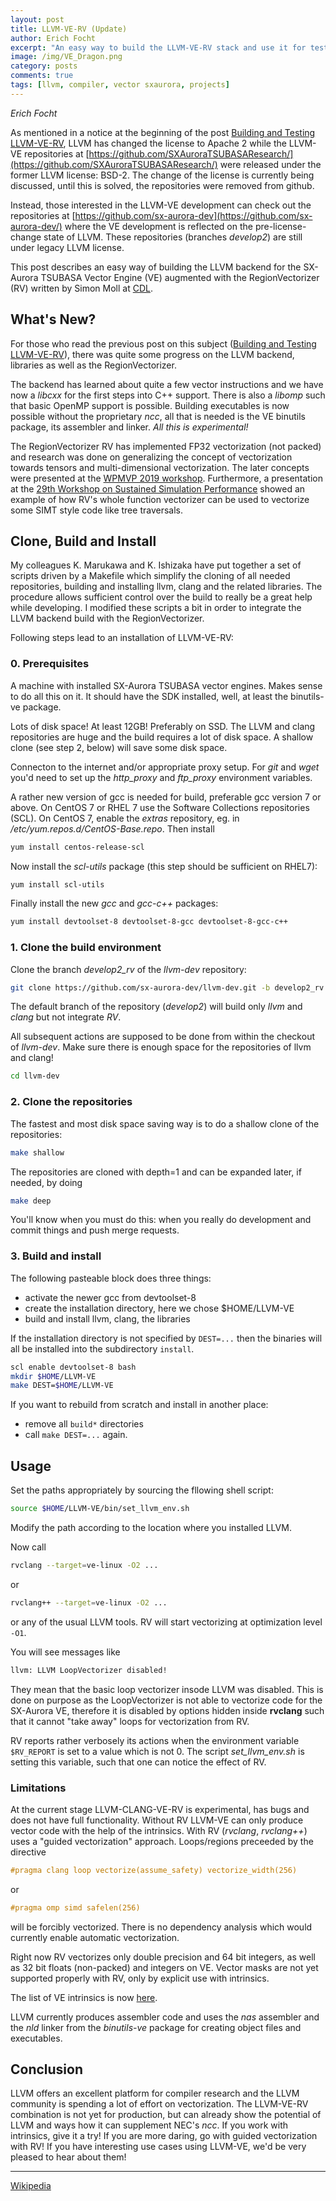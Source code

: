 ```yaml
---
layout: post
title: LLVM-VE-RV (Update)
author: Erich Focht
excerpt: "An easy way to build the LLVM-VE-RV stack and use it for testing the compiler."
image: /img/VE_Dragon.png
category: posts
comments: true
tags: [llvm, compiler, vector sxaurora, projects]
---
```


*Erich Focht*

As mentioned in a notice at the beginning of the post [Building and
Testing
LLVM-VE-RV](https://sx-aurora.github.io/posts/Testing-LLVM-VE-RV/),
LLVM has changed the license to Apache 2 while the LLVM-VE
repositories at
[https://github.com/SXAuroraTSUBASAResearch/](https://github.com/SXAuroraTSUBASAResearch/)
were released under the former LLVM license: BSD-2. The change of the
license is currently being discussed, until this is solved, the
repositories were removed from github.

Instead, those interested in the LLVM-VE development can check out the
repositories at
[https://github.com/sx-aurora-dev](https://github.com/sx-aurora-dev/)
where the VE development is reflected on the
pre-license-change state of LLVM. These repositories (branches
*develop2*) are still under legacy LLVM license.

This post describes an easy way of building the LLVM backend for the
SX-Aurora TSUBASA Vector Engine (VE) augmented with the
RegionVectorizer (RV) written by Simon Moll at
[CDL](http://compilers.cs.uni-saarland.de/).


## What's New?

For those who read the previous post on this subject ([Building and
Testing
LLVM-VE-RV](https://sx-aurora.github.io/posts/Testing-LLVM-VE-RV/)),
there was quite some progress on the LLVM backend, libraries as well
as the RegionVectorizer.

The backend has learned about quite a few vector instructions and we
have now a *libcxx* for the first steps into C++ support. There is
also a *libomp* such that basic OpenMP support is possible. Building
executables is now possible without the proprietary *ncc*, all that is
needed is the VE binutils package, its assembler and linker. *All this
is experimental!*

The RegionVectorizer RV has implemented FP32 vectorization (not
packed) and research was done on generalizing the concept of
vectorization towards tensors and multi-dimensional vectorization. The
later concepts were presented at the [WPMVP 2019
workshop](https://ppopp19.sigplan.org/home/WPMVP-2019#program). Furthermore,
a presentation at the [29th Workshop on Sustained Simulation
Performance](https://www.sc.cc.tohoku.ac.jp/wssp29/en/program.html)
showed an example of how RV's whole function vectorizer can be used to
vectorize some SIMT style code like tree traversals.




## Clone, Build and Install


My colleagues K. Marukawa and K. Ishizaka have put together a set of
scripts driven by a Makefile which simplify the cloning of all needed
repositories, building and installing llvm, clang and the related
libraries. The procedure allows sufficient control over the build to
really be a great help while developing. I modified these scripts a
bit in order to integrate the LLVM backend build with the
RegionVectorizer.

Following steps lead to an installation of LLVM-VE-RV:

### 0. Prerequisites

A machine with installed SX-Aurora TSUBASA vector engines. Makes sense
to do all this on it. It should have the SDK installed, well, at least
the binutils-ve package.

Lots of disk space! At least 12GB! Preferably on SSD. The LLVM and
clang repositories are huge and the build requires a lot of disk
space. A shallow clone (see step 2, below) will save some disk space.

Connecton to the internet and/or appropriate proxy setup. For *git*
and *wget* you'd need to set up the *http_proxy* and *ftp_proxy*
environment variables.

A rather new version of gcc is needed for build, preferable gcc
version 7 or above. On CentOS 7 or RHEL 7 use the Software Collections
repositories (SCL). On CentOS 7, enable the *extras* repository,
eg. in */etc/yum.repos.d/CentOS-Base.repo*. Then install
```sh
yum install centos-release-scl
```

Now install the *scl-utils* package (this step should be sufficient on RHEL7):
```sh
yum install scl-utils
```

Finally install the new *gcc* and *gcc-c++* packages:
```sh
yum install devtoolset-8 devtoolset-8-gcc devtoolset-8-gcc-c++
```

### 1. Clone the build environment

Clone the branch *develop2_rv* of the *llvm-dev* repository:
```bash
git clone https://github.com/sx-aurora-dev/llvm-dev.git -b develop2_rv
```
The default branch of the repository (*develop2*) will build only
*llvm* and *clang* but not integrate *RV*.

All subsequent actions are supposed to be done from within the
checkout of *llvm-dev*. Make sure there is enough space for the
repositories of llvm and clang!
```bash
cd llvm-dev
```


### 2. Clone the repositories

The fastest and most disk space saving way is to do a shallow clone of the repositories:
```bash
make shallow
```

The repositories are cloned with depth=1 and can be expanded later, if needed, by doing
```bash
make deep
```
You'll know when you must do this: when you really do development and
commit things and push merge requests.


### 3. Build and install

The following pasteable block does three things:

* activate the newer gcc from devtoolset-8
* create the installation directory, here we chose $HOME/LLVM-VE
* build and install llvm, clang, the libraries

If the installation directory is not specified by `DEST=...` then the
binaries will all be installed into the subdirectory `install`.

```bash
scl enable devtoolset-8 bash
mkdir $HOME/LLVM-VE
make DEST=$HOME/LLVM-VE
```

If you want to rebuild from scratch and install in another place:

* remove all `build*` directories
* call `make DEST=...` again.


## Usage

Set the paths appropriately by sourcing the fllowing shell script:
```bash
source $HOME/LLVM-VE/bin/set_llvm_env.sh
```
Modify the path according to the location where you installed
LLVM.

Now call
```bash
rvclang --target=ve-linux -O2 ...
```
or
```bash
rvclang++ --target=ve-linux -O2 ...
```
or any of the usual LLVM tools. RV will start vectorizing at optimization level `-O1`.

You will see messages like
```bash
llvm: LLVM LoopVectorizer disabled!
```
They mean that the basic loop vectorizer insode LLVM was disabled.
This is done on purpose as the LoopVectorizer is not able to vectorize
code for the SX-Aurora VE, therefore it is disabled by options hidden
inside **rvclang** such that it cannot "take away" loops for
vectorization from RV.

RV reports rather verbosely its actions when the environment variable
`$RV_REPORT` is set to a value which is not 0. The script
*set_llvm_env.sh* is setting this variable, such that one can notice
the effect of RV.


### Limitations

At the current stage LLVM-CLANG-VE-RV is experimental, has bugs and
does not have full functionality. Without RV LLVM-VE can only produce
vector code with the help of the intrinsics. With RV (*rvclang*,
*rvclang++*) uses a "guided vectorization" approach. Loops/regions
preceeded by the directive
```c
#pragma clang loop vectorize(assume_safety) vectorize_width(256)
```
or
```c
#pragma omp simd safelen(256)
```
will be forcibly vectorized. There is no dependency analysis which
would currently enable automatic vectorization.

Right now RV vectorizes only double precision and 64 bit integers, as
well as 32 bit floats (non-packed) and integers on VE. Vector masks
are not yet supported properly with RV, only by explicit use with
intrinsics.

The list of VE intrinsics is now [here](/posts/ve-llvm-intrinsics).

LLVM currently produces assembler code and uses the *nas* assembler
and the *nld* linker from the *binutils-ve* package for creating
object files and executables.


## Conclusion

LLVM offers an excellent platform for compiler research and the LLVM
community is spending a lot of effort on vectorization. The LLVM-VE-RV
combination is not yet for production, but can already
show the potential of LLVM and ways how it can supplement NEC's
*ncc*. If you work with intrinsics, give it a try! If you are more
daring, go with guided vectorization with RV! If you have interesting
use cases using LLVM-VE, we'd be very pleased to hear about them!


---

[Wikipedia](https://en.wikipedia.org/wiki/SX-Aurora_TSUBASA)
